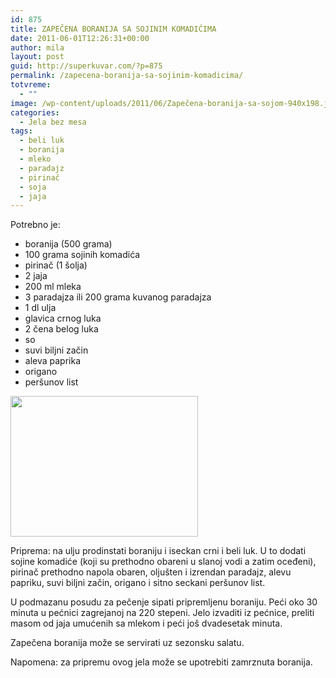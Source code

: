 ```yaml
---
id: 875
title: ZAPEČENA BORANIJA SA SOJINIM KOMADIĆIMA
date: 2011-06-01T12:26:31+00:00
author: mila
layout: post
guid: http://superkuvar.com/?p=875
permalink: /zapecena-boranija-sa-sojinim-komadicima/
totvreme:
  - ""
image: /wp-content/uploads/2011/06/Zapečena-boranija-sa-sojom-940x198.jpg
categories:
  - Jela bez mesa
tags:
  - beli luk
  - boranija
  - mleko
  - paradajz
  - pirinač
  - soja
  - jaja
---
```

Potrebno je:

  * boranija (500 grama)
  * 100 grama sojinih komadića
  * pirinač (1 šolja)
  * 2 jaja
  * 200 ml mleka
  * 3 paradajza ili 200 grama kuvanog paradajza
  * 1 dl ulja
  * glavica crnog luka
  * 2 čena belog luka
  * so
  * suvi biljni začin
  * aleva paprika
  * origano
  * peršunov list

<img class="alignnone size-medium wp-image-2994" title="Zapečena boranija sa sojom" src="//superkuvar.com/wp-content/uploads/2011/06/Zape%C4%8Dena-boranija-sa-sojom-300x225.jpg" alt="" width="300" height="225" /> 

Priprema: na ulju prodinstati boraniju i iseckan crni i beli luk. U to dodati sojine komadiće (koji su prethodno obareni u slanoj vodi a zatim oceđeni), pirinač prethodno napola obaren, oljušten i izrendan paradajz, alevu papriku, suvi biljni začin, origano i sitno seckani peršunov list.

U podmazanu posudu za pečenje sipati pripremljenu boraniju. Peći oko 30 minuta u pećnici zagrejanoj na 220 stepeni. Jelo izvaditi iz pećnice, preliti masom od jaja umućenih sa mlekom i peći još dvadesetak minuta.

Zapečena boranija može se servirati uz sezonsku salatu.

Napomena: za pripremu ovog jela može se upotrebiti zamrznuta boranija.
